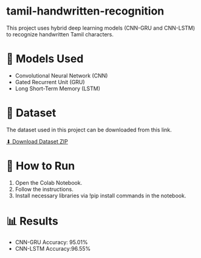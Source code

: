 # tamil-handwritten-recognition

This project uses hybrid deep learning models (CNN-GRU and CNN-LSTM) to recognize handwritten Tamil characters.

# 🧠 Models Used
- Convolutional Neural Network (CNN)
- Gated Recurrent Unit (GRU)
- Long Short-Term Memory (LSTM)

# 📁 Dataset
The dataset used in this project can be downloaded from this link.

[⬇ Download Dataset ZIP](https://drive.google.com/uc?export=download&id=1tDsdPOIlvXjiKUes05x3n3WlokNFdwsk)


# 🔧 How to Run

1. Open the Colab Notebook.
2. Follow the instructions.
3. Install necessary libraries via !pip install commands in the notebook.

# 📊 Results
- CNN-GRU Accuracy: 95.01%
- CNN-LSTM Accuracy:96.55%


